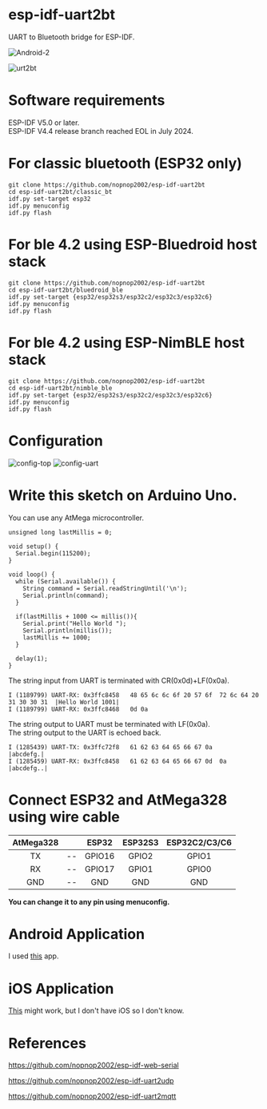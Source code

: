 # esp-idf-uart2bt
UART to Bluetooth bridge for ESP-IDF.

![Android-2](https://user-images.githubusercontent.com/6020549/173160564-4790a2cf-d084-400e-9a75-89cc2655f12e.JPG)

![urt2bt](https://user-images.githubusercontent.com/6020549/173161730-496501d3-163b-4e58-bb5b-f2fdfaa7854a.jpg)

# Software requirements
ESP-IDF V5.0 or later.   
ESP-IDF V4.4 release branch reached EOL in July 2024.   


# For classic bluetooth (ESP32 only)

```
git clone https://github.com/nopnop2002/esp-idf-uart2bt
cd esp-idf-uart2bt/classic_bt
idf.py set-target esp32
idf.py menuconfig
idf.py flash
```


# For ble 4.2 using ESP-Bluedroid host stack

```
git clone https://github.com/nopnop2002/esp-idf-uart2bt
cd esp-idf-uart2bt/bluedroid_ble
idf.py set-target {esp32/esp32s3/esp32c2/esp32c3/esp32c6}
idf.py menuconfig
idf.py flash
```

# For ble 4.2 using ESP-NimBLE host stack

```
git clone https://github.com/nopnop2002/esp-idf-uart2bt
cd esp-idf-uart2bt/nimble_ble
idf.py set-target {esp32/esp32s3/esp32c2/esp32c3/esp32c6}
idf.py menuconfig
idf.py flash
```

# Configuration
![config-top](https://user-images.githubusercontent.com/6020549/173160346-be330c9b-2aef-4d12-8906-9b3b3a4e0225.jpg)
![config-uart](https://user-images.githubusercontent.com/6020549/173160343-fcf36ffe-d51e-44bc-a299-8f3e2eb5fe9b.jpg)



# Write this sketch on Arduino Uno.   
You can use any AtMega microcontroller.   

```
unsigned long lastMillis = 0;

void setup() {
  Serial.begin(115200);
}

void loop() {
  while (Serial.available()) {
    String command = Serial.readStringUntil('\n');
    Serial.println(command);
  }

  if(lastMillis + 1000 <= millis()){
    Serial.print("Hello World ");
    Serial.println(millis());
    lastMillis += 1000;
  }

  delay(1);
}
```

The string input from UART is terminated with CR(0x0d)+LF(0x0a).   
```
I (1189799) UART-RX: 0x3ffc8458   48 65 6c 6c 6f 20 57 6f  72 6c 64 20 31 30 30 31  |Hello World 1001|
I (1189799) UART-RX: 0x3ffc8468   0d 0a
```

The string output to UART must be terminated with LF(0x0a).  
The string output to the UART is echoed back.   
```
I (1285439) UART-TX: 0x3ffc72f8   61 62 63 64 65 66 67 0a                           |abcdefg.|
I (1285459) UART-RX: 0x3ffc8458   61 62 63 64 65 66 67 0d  0a                       |abcdefg..|
```

# Connect ESP32 and AtMega328 using wire cable   

|AtMega328||ESP32|ESP32S3|ESP32C2/C3/C6|
|:-:|:-:|:-:|:-:|:-:|
|TX|--|GPIO16|GPIO2|GPIO1|
|RX|--|GPIO17|GPIO1|GPIO0|
|GND|--|GND|GND|GND|

__You can change it to any pin using menuconfig.__   


# Android Application   
I used [this](https://play.google.com/store/apps/details?id=de.kai_morich.serial_bluetooth_terminal) app.   

# iOS Application   
[This](https://apps.apple.com/jp/app/bluetooth-v2-1-spp-setup/id6449416841) might work, but I don't have iOS so I don't know.   

# References

https://github.com/nopnop2002/esp-idf-web-serial

https://github.com/nopnop2002/esp-idf-uart2udp

https://github.com/nopnop2002/esp-idf-uart2mqtt
